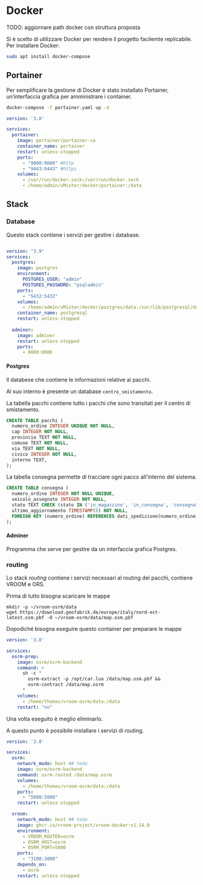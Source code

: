 
# Docker
TODO: aggiornare path docker con struttura proposta

Si è scelto di utilizzare Docker per rendere il progetto facilemte replicabile. Per installare Docker:

```sh
sudo apt install docker-compose
```

## Portainer

Per semplificare la gestione di Docker è stato installato Portainer, un’interfaccia grafica per amministrare i container.

```sh
docker-compose -f portainer.yaml up -d
```

```yaml
version: '3.8'

services:
  portainer:
    image: portainer/portainer-ce
    container_name: portainer
    restart: unless-stopped
    ports:
      - "9000:9000" #http
      - "9443:9443" #https
    volumes:
      - /var/run/docker.sock:/var/run/docker.sock
      - /home/admin/sMister/docker/portainer:/data
```

## Stack

### Database

Questo stack contiene i servizi per gestire i database.

```yaml

version: "3.9"
services:
  postgres:
    image: postgres
    environment:
      POSTGRES_USER: "admin"
      POSTGRES_PASSWORD: "psqladmin"
    ports:
      - "5432:5432"
    volumes:
      - /home/admin/sMister/docker/postgres/data:/var/lib/postgresql/data
    container_name: postgresql
    restart: unless-stopped
    
  adminer:
    image: adminer
    restart: unless-stopped
    ports: 
      - 8080:8080
```

#### Postgres

Il databese che contiene le informazioni relative ai pacchi.

Al suo interno è presente un database `centro_smistamento`.

La tabella pacchi contiene tutto i pacchi che sono transitati per il centro di smistamento.

```sql
CREATE TABLE pacchi (
  numero_ordine INTEGER UNIQUE NOT NULL,
  cap INTEGER NOT NULL,
  provincia TEXT NOT NULL,
  comune TEXT NOT NULL,
  via TEXT NOT NULL,
  civico INTEGER NOT NULL,
  interno TEXT,
);
```

La tabella consegna permette di tracciare ogni pacco all'interno del sistema.

```sql
CREATE TABLE consegna (
  numero_ordine INTEGER NOT NULL UNIQUE,
  veicolo_assegnato INTEGER NOT NULL,
  stato TEXT CHECK (stato IN ('in_magazzino', 'in_consegna', 'consegnato', 'tentata_consegna')) NOT NULL,
  ultimo_aggiornamento TIMESTAMP(0) NOT NULL,
  FOREIGN KEY (numero_ordine) REFERENCES dati_spedizione(numero_ordine)
);
```

#### Adminer

Programma che serve per gestire da un interfaccia grafica Postgres.


### routing

Lo stack _routing_ contiene i servizi necessari al routing dei pacchi, contiene VROOM e ORS.

Prima di tutto bisogna scaricare le mappe
```
mkdir -p ~/vroom-osrm/data
wget https://download.geofabrik.de/europe/italy/nord-est-latest.osm.pbf -O ~/vroom-osrm/data/map.osm.pbf

```

Dopodiché bisogna eseguire questo container per preparare le mappe

```yaml
version: '3.8'

services:
  osrm-prep:
    image: osrm/osrm-backend
    command: >
      sh -c "
        osrm-extract -p /opt/car.lua /data/map.osm.pbf &&
        osrm-contract /data/map.osrm
      "
    volumes:
      - /home/thomas/vroom-osrm/data:/data
    restart: "no"

```

Una volta eseguito è meglio eliminarlo.

A questo punto è possibile installare i servizi di routing.

```yaml
version: '3.8'

services:
  osrm:
    network_mode: host ## todo
    image: osrm/osrm-backend
    command: osrm-routed /data/map.osrm
    volumes:
      - /home/thomas/vroom-osrm/data:/data
    ports:
      - "5000:5000"
    restart: unless-stopped

  vroom:
    network_mode: host ## todo
    image: ghcr.io/vroom-project/vroom-docker:v1.14.0
    environment:
      - VROOM_ROUTER=osrm
      - OSRM_HOST=osrm
      - OSRM_PORT=5000
    ports:
      - "3100:3000"
    depends_on:
      - osrm
    restart: unless-stopped
```

